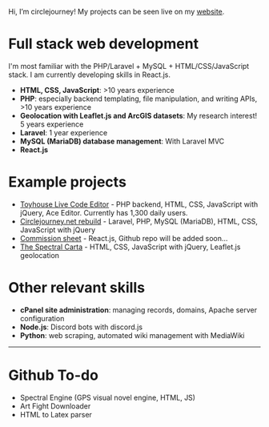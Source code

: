 Hi, I’m circlejourney! My projects can be seen live on my [website](https://circlejourney.net/interactive).

# Full stack web development
I'm most familiar with the PHP/Laravel + MySQL + HTML/CSS/JavaScript stack. I am currently developing skills in React.js.
- **HTML, CSS, JavaScript**: >10 years experience
- **PHP**: especially backend templating, file manipulation, and writing APIs, >10 years experience
- **Geolocation with Leaflet.js and ArcGIS datasets**: My research interest! 5 years experience
- **Laravel**: 1 year experience
- **MySQL (MariaDB) database management**: With Laravel MVC
- **React.js**

# Example projects
- [Toyhouse Live Code Editor](https://github.com/circlejourney/theditor) - PHP backend, HTML, CSS, JavaScript with jQuery, Ace Editor. Currently has 1,300 daily users.
- [Circlejourney.net rebuild](https://github.com/circlejourney/circlejourney-net) - Laravel, PHP, MySQL (MariaDB), HTML, CSS, JavaScript with jQuery
- [Commission sheet](https://circlejourney.net/commissions/) - React.js, Github repo will be added soon...
- [The Spectral Carta](https://github.com/circlejourney/spectralcarta) - HTML, CSS, JavaScript with jQuery, Leaflet.js geolocation

# Other relevant skills
- **cPanel site administration**: managing records, domains, Apache server configuration
- **Node.js**: Discord bots with discord.js
- **Python**: web scraping, automated wiki management with MediaWiki

---

# Github To-do
- Spectral Engine (GPS visual novel engine, HTML, JS)
- Art Fight Downloader
- HTML to Latex parser
